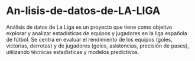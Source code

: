 # An-lisis-de-datos-de-LA-LIGA
Análisis de datos de La Liga es un proyecto que tiene como objetivo explorar y analizar estadísticas de equipos y jugadores en la liga española de fútbol. Se centra en evaluar el rendimiento de los equipos (goles, victorias, derrotas) y de jugadores (goles, asistencias, precisión de pases), utilizando técnicas estadísticas y modelos predictivos.

